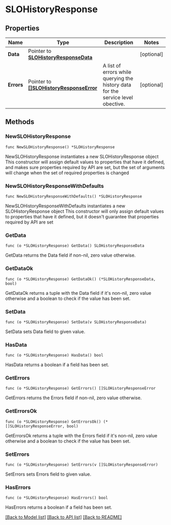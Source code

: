 # SLOHistoryResponse

## Properties

Name | Type | Description | Notes
------------ | ------------- | ------------- | -------------
**Data** | Pointer to [**SLOHistoryResponseData**](SLOHistoryResponse_data.md) |  | [optional] 
**Errors** | Pointer to [**[]SLOHistoryResponseError**](SLOHistoryResponseError.md) | A list of errors while querying the history data for the service level obective. | [optional] 

## Methods

### NewSLOHistoryResponse

`func NewSLOHistoryResponse() *SLOHistoryResponse`

NewSLOHistoryResponse instantiates a new SLOHistoryResponse object
This constructor will assign default values to properties that have it defined,
and makes sure properties required by API are set, but the set of arguments
will change when the set of required properties is changed

### NewSLOHistoryResponseWithDefaults

`func NewSLOHistoryResponseWithDefaults() *SLOHistoryResponse`

NewSLOHistoryResponseWithDefaults instantiates a new SLOHistoryResponse object
This constructor will only assign default values to properties that have it defined,
but it doesn't guarantee that properties required by API are set

### GetData

`func (o *SLOHistoryResponse) GetData() SLOHistoryResponseData`

GetData returns the Data field if non-nil, zero value otherwise.

### GetDataOk

`func (o *SLOHistoryResponse) GetDataOk() (*SLOHistoryResponseData, bool)`

GetDataOk returns a tuple with the Data field if it's non-nil, zero value otherwise
and a boolean to check if the value has been set.

### SetData

`func (o *SLOHistoryResponse) SetData(v SLOHistoryResponseData)`

SetData sets Data field to given value.

### HasData

`func (o *SLOHistoryResponse) HasData() bool`

HasData returns a boolean if a field has been set.

### GetErrors

`func (o *SLOHistoryResponse) GetErrors() []SLOHistoryResponseError`

GetErrors returns the Errors field if non-nil, zero value otherwise.

### GetErrorsOk

`func (o *SLOHistoryResponse) GetErrorsOk() (*[]SLOHistoryResponseError, bool)`

GetErrorsOk returns a tuple with the Errors field if it's non-nil, zero value otherwise
and a boolean to check if the value has been set.

### SetErrors

`func (o *SLOHistoryResponse) SetErrors(v []SLOHistoryResponseError)`

SetErrors sets Errors field to given value.

### HasErrors

`func (o *SLOHistoryResponse) HasErrors() bool`

HasErrors returns a boolean if a field has been set.


[[Back to Model list]](../README.md#documentation-for-models) [[Back to API list]](../README.md#documentation-for-api-endpoints) [[Back to README]](../README.md)


